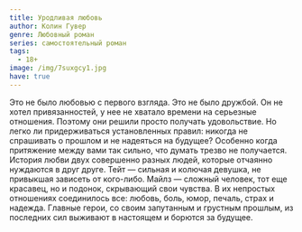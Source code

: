 ```yaml
---
title: Уродливая любовь
author: Колин Гувер
genre: Любовный роман
series: самостоятельный роман
tags:
  - 18+
image: /img/7suxgcy1.jpg
have: true
---
```

Это не было любовью с первого взгляда. Это не было дружбой. Он не хотел привязанностей, у нее не хватало времени на серьезные отношения. Поэтому они решили просто получать удовольствие. Но легко ли придерживаться установленных правил: никогда не спрашивать о прошлом и не надеяться на будущее? Особенно когда притяжение между вами так сильно, что думать трезво не получается. История любви двух совершенно разных людей, которые отчаянно нуждаются в друг друге. Тейт — сильная и колючая девушка, не привыкшая зависеть от кого-либо. Майлз — сложный человек, тот еще красавец, но и подонок, скрывающий свои чувства. В их непростых отношениях соединилось все: любовь, боль, юмор, печаль, страх и надежда. Главные герои, со своим запутанным и грустным прошлым, из последних сил выживают в настоящем и борются за будущее.